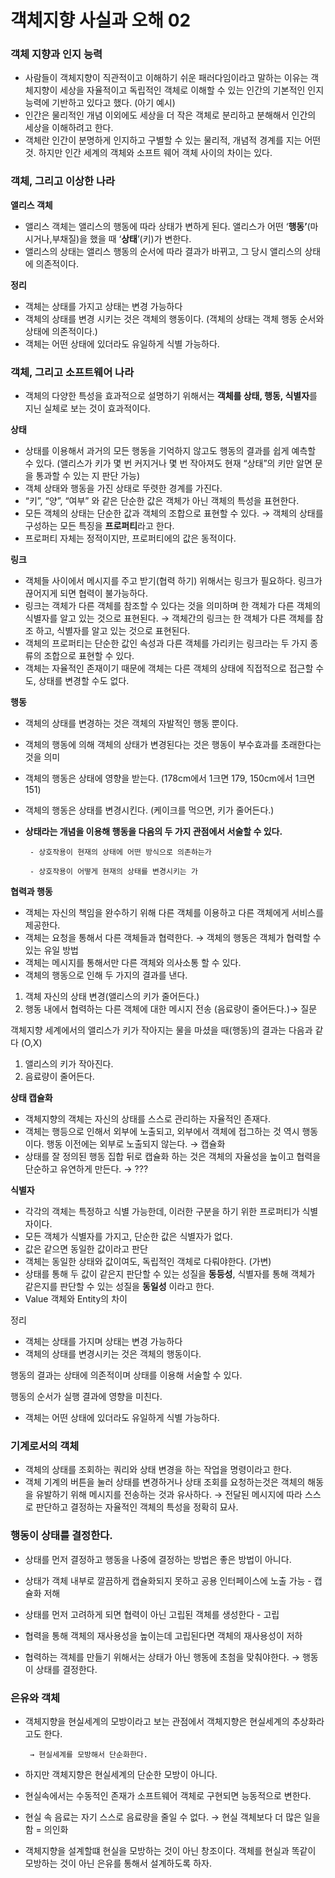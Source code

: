 # 객체지향 사실과 오해 02

### 객체 지향과 인지 능력

- 사람들이 객체지향이 직관적이고 이해하기 쉬운 패러다임이라고 말하는 이유는 객체지향이 세상을 자율적이고 독립적인 객체로 이해할 수 있는 인간의 기본적인 인지 능력에 기반하고 있다고 했다. (아기 예시)
- 인간은 물리적인 개념 이외에도 세상을 더 작은 객체로 분리하고 분해해서 인간의 세상을 이해하려고 한다.
- 객체란 인간이 분명하게 인지하고 구별할 수 있는 물리적, 개념적 경계를 지는 어떤 것.
하지만 인간 세계의 객체와 소프트 웨어 객체 사이의 차이는 있다.

### 객체, 그리고 이상한 나라

****************************앨리스 객체****************************

- 앨리스 객체는 앨리스의 행동에 따라 상태가 변하게 된다.
앨리스가 어떤 ‘**행동’**(마시거나,부채질)을 했을 때 ‘**상태**’(키)가 변한다.
- 앨리스의 상태는 앨리스 행동의 순서에 따라 결과가 바뀌고, 그 당시 앨리스의 상태에 의존적이다.

**정리**

- 객체는 상태를 가지고 상태는 변경 가능하다
- 객체의 상태를 변경 시키는 것은 객체의 행동이다. (객체의 상태는 객체 행동 순서와 상태에 의존적이다.)
- 객체는 어떤 상태에 있더라도 유일하게 식별 가능하다.

### 객체, 그리고 소프트웨어 나라

- 객체의 다양한 특성을 효과적으로 설명하기 위해서는 **객체를 상태, 행동, 식별자**를 지닌 실체로 보는 것이 효과적이다.

**상태**

- 상태를 이용해서 과거의 모든 행동을 기억하지 않고도 행동의 결과를 쉽게 예측할 수 있다.
(앨리스가 키가 몇 번 커지거나 몇 번 작아져도 현재 “상태”의 키만 알면 문을 통과할 수 있는 지 판단 가능)
- 객체 상태와 행동을 가진 상태로 뚜렷한 경계를 가진다.
- “키”, “양”, “여부” 와 같은 단순한 값은 객체가 아닌 객체의 특성을 표현한다.
- 모든 객체의 상태는 단순한 값과 객체의 조합으로 표현할 수 있다. 
→ 객체의 상태를 구성하는 모든 특징을 **프로퍼티**라고 한다.
- 프로퍼티 자체는 정적이지만, 프로퍼티에의 값은 동적이다.

**링크**

- 객체들 사이에서 메시지를 주고 받기(협력 하기) 위해서는 링크가 필요하다. 링크가 끊어지게 되면 협력이 불가능하다.
- 링크는 객체가 다른 객체를 참조할 수 있다는 것을 의미하며 한 객체가 다른 객체의 식별자를 알고 있는 것으로 표현된다. → 객체간의 링크는 한 객체가 다른 객체를 참조 하고, 식별자를 알고 있는 것으로 표현된다.
- 객체의 프로퍼티는 단순한 값인 속성과 다른 객체를 가리키는 링크라는 두 가지 종류의 조합으로 표현할 수 있다.
- 객체는 자율적인 존재이기 때문에 객체는 다른 객체의 상태에 직접적으로 접근할 수도, 상태를 변경할 수도 없다.

**행동**

- 객체의 상태를 변경하는 것은 객체의 자발적인 행동 뿐이다.
- 객체의 행동에 의해 객체의 상태가 변경된다는 것은 행동이 부수효과를 초래한다는 것을 의미
- 객체의 행동은 상태에 영향을 받는다. (178cm에서 1크면 179, 150cm에서 1크면 151)
- 객체의 행동은 상태를 변경시킨다.    (케이크를 먹으면, 키가 줄어든다.)
- ****************************************************************************************************************************************************************************************************상태라는 개념을 이용해 행동을 다음의 두 가지 관점에서 서술할 수 있다.****************************************************************************************************************************************************************************************************

       - 상호작용이 현재의 상태에 어떤 방식으로 의존하는가

       - 상호작용이 어떻게 현재의 상태를 변경시키는 가

**협력과 행동**

- 객체는 자신의 책임을 완수하기 위해 다른 객체를 이용하고 다른 객체에게 서비스를 제공한다.
- 객체는 요청을 통해서 다른 객체들과 협력한다. → 객체의 행동은 객체가 협력할 수 있는 유일 방법
- 객체는 메시지를 통해서만 다른 객체와 의사소통 할 수 있다.
- 객체의 행동으로 인해 두 가지의 결과를 낸다.
1. 객체 자신의 상태 변경(앨리스의 키가 줄어든다.)
2. 행동 내에서 협력하는 다른 객체에 대한 메시지 전송 (음료량이 줄어든다.)→ 질문

객체지향 세계에서의 앨리스가 키가 작아지는 물을 마셨을 때(행동)의 결과는 다음과 같다 (O,X)

1. 앨리스의 키가 작아진다.
2. 음료량이 줄어든다. 

**상태 캡슐화**

- 객체지향의 객체는 자신의 상태를 스스로 관리하는 자율적인 존재다.
- 객체는 행등으로 인해서 외부에 노출되고, 외부에서 객체에 접그하는 것 역시 행동이다.
행동 이전에는 외부로 노출되지 않는다. → 캡슐화
- 상태를 잘 정의된 행동 집합 뒤로 캡슐화 하는 것은 객체의 자율성을 높이고 협력을 단순하고 유연하게 만든다. → ???

************식별자************

- 각각의 객체는 특정하고 식별 가능한데, 이러한 구분을 하기 위한 프로퍼티가 식별자이다.
- 모든 객체가 식별자를 가지고, 단순한 값은 식별자가 없다.
- 값은 같으면 동일한 값이라고 판단
- 객체는 동일한 상태와 값이여도, 독립적인 객체로 다뤄야한다. (가변)
- 상태를 통해 두 값이 같은지 판단할 수 있는 성질을 **동등성**, 식별자를 통해 객체가 같은지를 판단할 수 있는 성질을 **동일성** 이라고 한다.
- Value 객체와 Entity의 차이

정리

- 객체는 상태를 가지며 상태는 변경 가능하다
- 객체의 상태를 변경시키는 것은 객체의 행동이다.

행동의 결과는 상태에 의존적이며 상태를 이용해 서술할 수 있다.

행동의 순서가 실행 결과에 영향을 미친다.

- 객체는 어떤 상태에 있더라도 유일하게 식별 가능하다.

### 기계로서의 객체

- 객체의 상태를 조회하는 쿼리와 상태 변경을 하는 작업을 명령이라고 한다.
- 객체 기계의 버튼을 눌러 상태를 변경하거나 상태 조회를 요청하는것은 객체의 해동을 유발하기 위해 메시지를 전송하는 것과 유사하다. → 전달된 메시지에 따라 스스로 판단하고 결정하는 자율적인 객체의 특성을 정확히 묘사.

### 행동이 상태를 결정한다.

- 상태를 먼저 결정하고 행동을 나중에 결정하는 방법은 좋은 방법이 아니다.

 - 상태가 객체 내부로 깔끔하게 캡슐화되지 못하고 공용 인터페이스에 노출 가능 - 캡슐화 저해
 - 상태를 먼저 고려하게 되면 협력이 아닌 고립된 객체를 생성한다 - 고립
 - 협력을 통해 객체의 재사용성을 높이는데 고립된다면 객체의 재사용성이 저하
 

- 협력하는 객체를 만들기 위해서는 상태가 아닌 행동에 초첨을 맞춰야한다.
→ 행동이 상태를 결정한다.

### 은유와 객체

- 객체지향을 현실세계의 모방이라고 보는 관점에서 객체지향은 현실세계의 추상화라고도 한다.

       → 현실세계를 모방해서 단순화한다.

- 하지만 객체지향은 현실세계의 단순한 모방이 아니다.
- 현실속에서는 수동적인 존재가 소프트웨어 객체로 구현되면 능동적으로 변한다.
- 현실 속 음료는 자기 스스로 음료량을 줄일 수 없다. → 현실 객체보다 더 많은 일을 함 = 의인화
- 객체지향을 설계할떄 현실을 모방하는 것이 아닌 창조이다. 객체를 현실과 똑같이 모방하는 것이 아닌 은유를 통해서 설계하도록 하자.